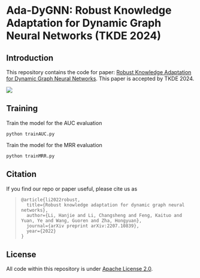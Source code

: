 # Ada-DyGNN: Robust Knowledge Adaptation for Dynamic Graph Neural Networks (TKDE 2024)



## Introduction

This repository contains the code for paper: [Robust Knowledge Adaptation for Dynamic Graph Neural Networks](https://arxiv.org/abs/2207.10839). This paper is accepted by TKDE 2024. 

![](./assets/AdaDyGNN.png)



## Training

Train the model for the AUC evaluation

```
python trainAUC.py
```

Train the model for the MRR evaluation

```
python trainMRR.py
```



## Citation

If you find our repo or paper useful, please cite us as

> ```
> @article{li2022robust,
>   title={Robust knowledge adaptation for dynamic graph neural networks},
>   author={Li, Hanjie and Li, Changsheng and Feng, Kaituo and Yuan, Ye and Wang, Guoren and Zha, Hongyuan},
>   journal={arXiv preprint arXiv:2207.10839},
>   year={2022}
> }
> ```

## License

All code within this repository is under [Apache License 2.0](https://www.apache.org/licenses/LICENSE-2.0).

